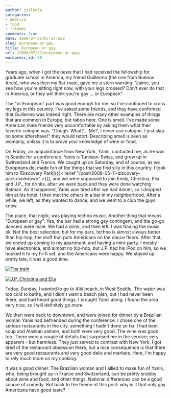 ```yaml
---
author: jsilvela
categories:
- America
- food
- friends
comments: true
date: 2008-07-21T07:27:56Z
slug: european-or-gay
title: European or gay
url: /2008/07/21/european-or-gay/
wordpress_id: 38
---
```


Years ago, when I got the news that I had received the fellowship for graduate
school in America, my friend Guillermo (the one from Buenos Aires), who was then
my flat-mate, gave me a stern warning: "Jaime, you see how you're sitting right
now, with your legs crossed? Don't ever do that in America, or they will think
you're gay ... or European".

The "or European" part was good enough for me, so I've continued to cross my
legs in this country. I've asked some friends, and they have confirmed that
Guillermo was indeed right. There are many other examples of things that are
common in Europe, but taboo here. One is smell. I've made some American male
friends very uncomfortable by asking them what their favorite cologne was.
"Cough. What?... Me?, I never use cologne. I just slap on some aftershave!" they
would retort. Describing smell is seen as womanly, unless it is to prove your
knowledge of wine or food.

On Friday, an acquaintance from New York, Yanis, contacted me, as he was in
Seattle for a conference. Yanis is Tunisian-Swiss, and grew up in Switzerland
and France. We caught up on Saturday, and of course, as we Europeans do, made
fun of the things that we find silly in this country. I took him to
[Discovery Park]({{< relref "/post/2008-05-11-discovery-park.markdown" >}}), and
we were supposed to join Emily, Christina, Elia and J.P., for drinks, after we
were back and they were done watching Batman. As it happened, Yanis was tired
after we had dinner, so I dropped him at his hotel. I then met the others in a
bar in my neighborhood. After a while, we left, as they wanted to dance, and we
went to a club the guys knew.

The place, that night, was playing techno music. Another thing that means
"European or gay". Yes, the bar had a strong gay contingent, and the go-go
dancers were male. We had a drink, and then left. I was finding the music ok.
Not the best selection, but for my ears, techno is almost always better than
hip-hop, the stuff that puts Americans on the dance floors. After that, we ended
up coming to my apartment, and having a mini-party. I mostly have electronica,
and almost no hip-hop, but J.P. had his iPod on him, so we hooked it to my hi-fi
set, and the Americans were happy. We stayed up pretty late, it was a good time.

[![The train](http://jsilvela.smugmug.com/photos/335407422_rizJT-S.jpg)](http://jsilvela.smugmug.com/photos/335407422_rizJT-XL.jpg)

[![J.P, Christina and Elia](http://jsilvela.smugmug.com/photos/335408004_UxTTz-S.jpg)](http://jsilvela.smugmug.com/photos/335408004_UxTTz-XL.jpg)

Today, Sunday, I wanted to go to Alki beach, in West Seattle. The water was too
cold to bathe, and I didn't want a beach plan, but I had never been there, and
had heard good things. I brought Yanis along. I found the area very nice, so I
will definitely go more.

We then went back to downtown, and were joined for dinner by a Brazilian woman
Yanis had befriended during the conference. I chose one of the serious
restaurants in the city, something I hadn't done so far. I had beet soup and
Alaskan salmon, and both were very good. The wine was good too. There were a
couple of details that surprised me in the service; very apparent - but
harmless. They just served to contrast with New York. I got tired of the
restaurant obsession there, but a nice consequence is that there are very good
restaurants and very good delis and markets. Here, I'm happy to rely much more
on my cooking.

It was a good dinner. The Brazilian woman and I allied to make fun of Yanis,
who, being brought up in France and Switzerland, can be pretty snobby about wine
and food, and other things.
National differences can be a good source of comedy. But back to the theme of
this post: why is it that only gay Americans have good taste?
